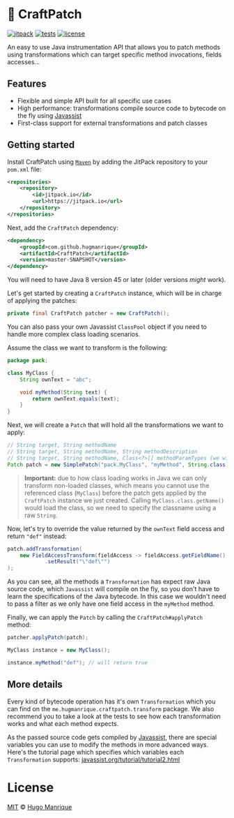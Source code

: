 # :hamburger: CraftPatch

[![jitpack][jitpack]][jitpack-url]
[![tests][tests]][tests-url]
[![license][license]][license-url]

An easy to use Java instrumentation API that allows you to patch methods using transformations which can target specific method invocations, fields accesses...

## Features

- Flexible and simple API built for all specific use cases
- High performance: transformations compile source code to bytecode on the fly using [Javassist](http://www.javassist.org/)
- First-class support for external transformations and patch classes

## Getting started

Install CraftPatch using [`Maven`](https://maven.apache.org/) by adding the JitPack repository to your `pom.xml` file:

```xml
<repositories>
    <repository>
        <id>jitpack.io</id>
        <url>https://jitpack.io</url>
    </repository>
</repositories>
```

Next, add the `CraftPatch` dependency:

```xml
<dependency>
    <groupId>com.github.hugmanrique</groupId>
    <artifactId>CraftPatch</artifactId>
    <version>master-SNAPSHOT</version>
</dependency>
```

You will need to have Java 8 version 45 or later (older versions _might_ work).

Let's get started by creating a `CraftPatch` instance, which will be in charge of applying the patches:

```java
private final CraftPatch patcher = new CraftPatch();
```

You can also pass your own Javassist `ClassPool` object if you need to handle more complex class loading scenarios.

Assume the class we want to transform is the following:

```java
package pack;

class MyClass {
    String ownText = "abc";

    void myMethod(String text) {
        return ownText.equals(text);
    }
}
```

Next, we will create a `Patch` that will hold all the transformations we want to apply:

```java
// String target, String methodName
// String target, String methodName, String methodDescription
// String target, String methodName, Class<?>[] methodParamTypes (we will be using this one)
Patch patch = new SimplePatch("pack.MyClass", "myMethod", String.class);
```

> **Important:** due to how class loading works in Java we can only transform non-loaded classes, which means you cannot use the referenced class (`MyClass`) before the patch gets applied by the `CraftPatch` instance we just created. Calling `MyClass.class.getName()` would load the class, so we need to specify the classname using a raw `String`.

Now, let's try to override the value returned by the `ownText` field access and return `"def"` instead:

```java
patch.addTransformation(
    new FieldAccessTransform(fieldAccess -> fieldAccess.getFieldName().equals("ownText"))
            .setResult("\"def\"")
);
```

As you can see, all the methods a `Transformation` has expect raw Java source code, which `Javassist` will compile on the fly, so you don't have to learn the specifications of the Java bytecode. In this case we wouldn't need to pass a filter as we only have one field access in the `myMethod` method.

Finally, we can apply the `Patch` by calling the `CraftPatch#applyPatch` method:

```java
patcher.applyPatch(patch);

MyClass instance = new MyClass();

instance.myMethod("def"); // will return true
```

## More details

Every kind of bytecode operation has it's own `Transformation` which you can find on the `me.hugmanrique.craftpatch.transform` package. We also recommend you to take a look at the tests to see how each transformation works and what each method expects.

As the passed source code gets compiled by [Javassist](http://www.javassist.org/), there are special variables you can use to modify the methods in more advanced ways. Here's the tutorial page which specifies which variables each `Transformation` supports: [javassist.org/tutorial/tutorial2.html](http://www.javassist.org/tutorial/tutorial2.html)

# License

[MIT](LICENSE) &copy; [Hugo Manrique](https://hugmanrique.me)

[jitpack]: https://jitpack.io/v/hugmanrique/CraftPatch.svg
[jitpack-url]: https://jitpack.io/#hugmanrique/CraftPatch
[tests]: https://img.shields.io/travis/hugmanrique/CraftPatch/master.svg
[tests-url]: https://travis-ci.org/hugmanrique/CraftPatch
[license]: https://img.shields.io/github/license/hugmanrique/CraftPatch.svg
[license-url]: LICENSE